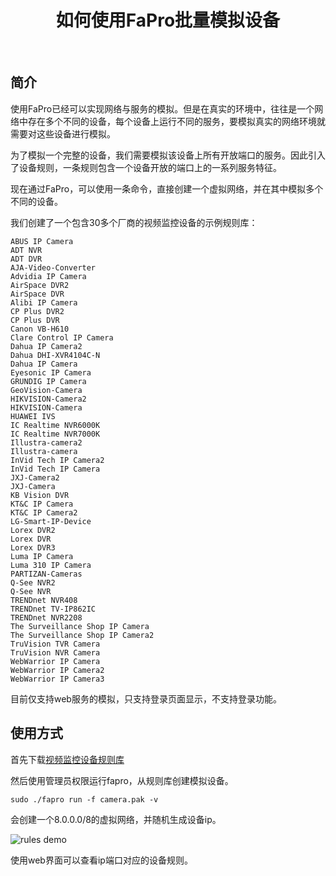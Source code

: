 <h1 align="center">
如何使用FaPro批量模拟设备
</h1>
<br/>

## 简介

使用FaPro已经可以实现网络与服务的模拟。但是在真实的环境中，往往是一个网络中存在多个不同的设备，每个设备上运行不同的服务，要模拟真实的网络环境就需要对这些设备进行模拟。

为了模拟一个完整的设备，我们需要模拟该设备上所有开放端口的服务。因此引入了设备规则，一条规则包含一个设备开放的端口上的一系列服务特征。

现在通过FaPro，可以使用一条命令，直接创建一个虚拟网络，并在其中模拟多个不同的设备。

我们创建了一个包含30多个厂商的视频监控设备的示例规则库：
```
ABUS IP Camera
ADT NVR
ADT DVR
AJA-Video-Converter
Advidia IP Camera
AirSpace DVR2
AirSpace DVR
Alibi IP Camera
CP Plus DVR2
CP Plus DVR
Canon VB-H610
Clare Control IP Camera
Dahua IP Camera2
Dahua DHI-XVR4104C-N
Dahua IP Camera
Eyesonic IP Camera
GRUNDIG IP Camera
GeoVision-Camera
HIKVISION-Camera2
HIKVISION-Camera
HUAWEI IVS
IC Realtime NVR6000K
IC Realtime NVR7000K
Illustra-camera2
Illustra-camera
InVid Tech IP Camera2
InVid Tech IP Camera
JXJ-Camera2
JXJ-Camera
KB Vision DVR
KT&C IP Camera
KT&C IP Camera2
LG-Smart-IP-Device
Lorex DVR2
Lorex DVR
Lorex DVR3
Luma IP Camera
Luma 310 IP Camera
PARTIZAN-Cameras
Q-See NVR2
Q-See NVR
TRENDnet NVR408
TRENDnet TV-IP862IC
TRENDnet NVR2208
The Surveillance Shop IP Camera
The Surveillance Shop IP Camera2
TruVision TVR Camera
TruVision NVR Camera
WebWarrior IP Camera
WebWarrior IP Camera2
WebWarrior IP Camera3
```
目前仅支持web服务的模拟，只支持登录页面显示，不支持登录功能。

## 使用方式
首先下载[视频监控设备规则库](https://github.com/fofapro/fapro/raw/master/rules/camera.pak)

然后使用管理员权限运行fapro，从规则库创建模拟设备。
```shell
sudo ./fapro run -f camera.pak -v
```
会创建一个8.0.0.0/8的虚拟网络，并随机生成设备ip。

![rules demo](../docs/rule.gif)

使用web界面可以查看ip端口对应的设备规则。


